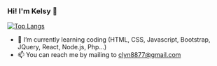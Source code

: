 ### Hi! I'm Kelsy 👋

[![Top Langs](https://github-readme-stats.vercel.app/api/top-langs/?username=Kelsyyy&layout=compact)](https://github.com/anuraghazra/github-readme-stats)


- 💪 I’m currently learning coding (HTML, CSS, Javascript, Bootstrap, JQuery, React, Node.js, Php...)
- 📫 You can reach me by mailing to <clyn8877@gmail.com>
<!--
**Kelsyyy/Kelsyyy** is a ✨ _special_ ✨ repository because its `README.md` (this file) appears on your GitHub profile.

Here are some ideas to get you started:

- 🔭 I’m currently working on ...
- 🌱 I’m currently learning ...
- 👯 I’m looking to collaborate on ...
- 🤔 I’m looking for help with ...
- 💬 Ask me about ...
- 📫 How to reach me: ...
- 😄 Pronouns: ...
- ⚡ Fun fact: ...
-->

